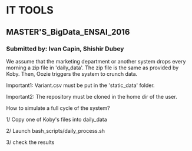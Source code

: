 # IT TOOLS
## MASTER'S_BigData_ENSAI_2016
### Submitted by: Ivan Capin, Shishir Dubey

We assume that the marketing department or another system drops every morning
a zip file in 'daily_data'. The zip file is the same as provided by Koby.
Then, Oozie triggers the system to crunch data.

Important1: Variant.csv must be put in the 'static_data' folder.

Important2: The repository must be cloned in the home dir of the user.

How to simulate a full cycle of the system?

1/ Copy one of Koby's files into daily_data

2/ Launch bash_scripts/daily_process.sh

3/ check the results

